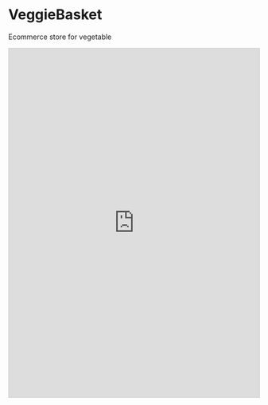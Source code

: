 # VeggieBasket
Ecommerce store for vegetable

<iframe class="clickup-embed" src="https://sharing.clickup.com/mm/h/38cax-53/5f412ae93669bd3" onwheel="" width="100%" height="700px" style="background: transparent; border: 1px solid #ccc;"></iframe>
